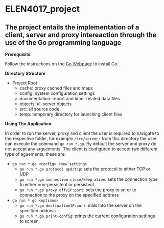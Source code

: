 # ELEN4017_project
## The project entails the implementation of a client, server and proxy intereaction through the use of the Go programming language

**Prerequisits**

Follow the instructions on the [Go Webpage](https://golang.org/doc/install) to install Go.

**Directory Structure**

- Project Root
	- cache: proxy cached files and maps
	- config: system configuration settings
	- documentation: report and timer related data files
	- objects: all server objects
	- src: all source code
	- temp: temporary directory for launching client files

**Using The Application** 

In order to run the server, proxy and client the user is required to navigate to the respective folder, for example `/src/server/` from this directory the user can execute the command `go run *.go`. By default the server and proxy do not accept any arguements. The client is configured to accept two different type of aguements, these are:

- `go run *.go <config> <new setting>`
	- `go run *.go protocol upd/tcp`: sets the protocol to either TCP or UDP
	- `go run *.go connection close/keep-alive`: sets the connection type to either non-persistent or persistent
	- `go run *.go proxy off/IP:port`: sets the proxy to on or to connection to the proxy on the specified address
- `go run *.go <options>`
	- `go run *.go destinationIP:port`: dials into the server on the specified address
	- `go run *.go print-config`: prints the current configuration settings to screen